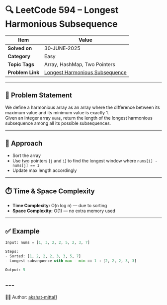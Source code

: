 # 🔍 LeetCode 594 – Longest Harmonious Subsequence

| Item            | Value                                                                                  |
|-----------------|----------------------------------------------------------------------------------------|
| **Solved on**   | 30‑JUNE‑2025                                                                           |
| **Category**    | Easy                                                                                   |
| **Topic Tags**  | Array, HashMap, Two Pointers                                                           |
| **Problem Link**| [Longest Harmonious Subsequence](https://leetcode.com/problems/longest-harmonious-subsequence/) |

---

## 📄 Problem Statement

We define a harmonious array as an array where the difference between its maximum value and its minimum value is exactly 1.  
Given an integer array `nums`, return the length of the longest harmonious subsequence among all its possible subsequences.

---

## 🧠 Approach

- Sort the array
- Use two pointers (`j` and `i`) to find the longest window where `nums[i] - nums[j] == 1`
- Update max length accordingly

---

## ⏱️ Time & Space Complexity

- **Time Complexity:** O(n log n) — due to sorting  
- **Space Complexity:** O(1) — no extra memory used

---

## ✅ Example

```python
Input: nums = [1, 3, 2, 2, 5, 2, 3, 7]

Steps:
- Sorted: [1, 2, 2, 2, 3, 3, 5, 7]
- Longest subsequence with max - min == 1 → [2, 2, 2, 3, 3]

Output: 5
```

## ---

👨‍💻 Author: [akshat-mittal1](https://github.com/akshat-mittal1)

